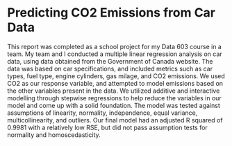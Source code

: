 # Predicting CO2 Emissions from Car Data

This report was completed as a school project for my Data 603 course in a team. My team and I conducted a multiple linear regression analysis on car data, using data obtained from the Government of Canada website. The data was based on car specifications, and included metrics such as car types, fuel type, engine cylinders, gas milage, and CO2 emissions. We used CO2 as our response variable, and attempted to model emissions based on the other variables present in the data. We utilized additive and interactive modelling through stepwise regressions to help reduce the variables in our model and come up with a solid foundation. The model was tested against assumptions of linearity, normality, independence, equal variance, multicollinearity, and outliers. Our final model had an adjusted R squared of 0.9981 with a relatively low RSE, but did not pass assumption tests for normality and homoscedasticity.
